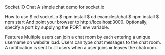 Socket.IO Chat
A simple chat demo for socket.io

How to use
$ cd socket.io
$ npm install
$ cd examples/chat
$ npm install
$ npm start
And point your browser to http://localhost:3000. Optionally, specify a port by supplying the PORT env variable.

Features
Multiple users can join a chat room by each entering a unique username on website load.
Users can type chat messages to the chat room.
A notification is sent to all users when a user joins or leaves the chatroom.
